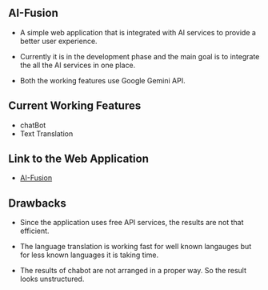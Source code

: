## AI-Fusion

- A simple web application that is integrated with AI services to provide a better user experience.

- Currently it is in the development phase and the main goal is to integrate the all the AI services in one place.

- Both the working features use Google Gemini API.

## Current Working Features

- chatBot
- Text Translation

## Link to the Web Application

- [AI-Fusion](https://aifusion.netlify.app/)

## Drawbacks

- Since the application uses free API services, the results are not that efficient.

- The language translation is working fast for well known langauges but for less known languages it is taking time.

- The results of chabot are not arranged in a proper way. So the result looks unstructured.


